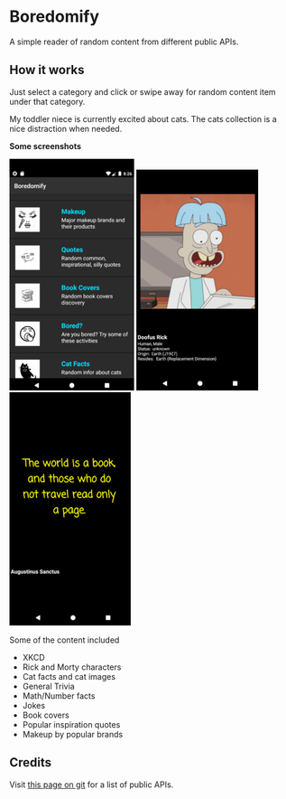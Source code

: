 # Boredomify

A simple reader of random content from different public APIs. 


## How it works
Just select a category and click or swipe away for random content item under that category.

My toddler niece is currently excited about cats. The cats collection is a nice distraction when needed. 



**Some screenshots**

![listing](web_menu_list.png) ![image content](web_example_content_img.png) ![textual content](web_example_content_txt_2.png) 



Some of the content included

- XKCD
- Rick and Morty characters
- Cat facts and cat images  
- General Trivia
- Math/Number facts 
- Jokes
- Book covers
- Popular inspiration quotes
- Makeup by popular brands 



## Credits
Visit [this page on git](https://github.com/public-apis/public-apis) for a list of public APIs. 